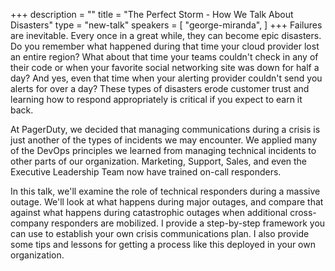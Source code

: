 +++
description = ""
title = "The Perfect Storm - How We Talk About Disasters"
type = "new-talk"
speakers = [
        "george-miranda",
]
+++
Failures are inevitable. Every once in a great while, they can become epic disasters. Do you remember what happened during that time your cloud provider lost an entire region? What about that time your teams couldn't check in any of their code or when your favorite social networking site was down for half a day? And yes, even that time when your alerting provider couldn't send you alerts for over a day? These types of disasters erode customer trust and learning how to respond appropriately is critical if you expect to earn it back.

At PagerDuty, we decided that managing communications during a crisis is just another of the types of incidents we may encounter. We applied many of the DevOps principles we learned from managing technical incidents to other parts of our organization. Marketing, Support, Sales, and even the Executive Leadership Team now have trained on-call responders.

In this talk, we'll examine the role of technical responders during a massive outage. We'll look at what happens during major outages, and compare that against what happens during catastrophic outages when additional cross-company responders are mobilized. I provide a step-by-step framework you can use to establish your own crisis communications plan. I also provide some tips and lessons for getting a process like this deployed in your own organization.